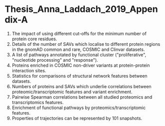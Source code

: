 # Thesis_Anna_Laddach_2019_Appendix-A
1. The impact of using different cut-offs for the minimum number of protein core residues.
2. Details of the number of SAVs which localise to different protein regions in the gnomAD
common and rare, COSMIC and Clinvar datasets.
3. A list of pathways annotated by functional cluster ("proliferative", "nucleotide processing"
and "response").
4. Proteins enriched in COSMIC non-driver variants at protein-protein interaction sites.
5. Statistics for comparisons of structural network features between datasets.
6. Numbers of proteins and SAVs which underlie correlations between proteomic/transcriptomic
features and variant enrichment.
7. Pairwise Spearman correlations between all studied proteomics and transcriptomics features.
8. Enrichment of functional pathways by proteomics/transcriptomic features.
9. Properties of trajectories can be represented by 101 snapshots.
